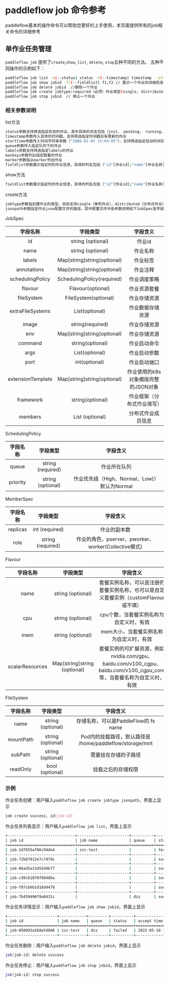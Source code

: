 # paddleflow job 命令参考

paddleflow基本的操作命令可以帮助您更好的上手使用，本页面提供所有的job相关命令的详细参考

## 单作业任务管理

`paddleflow job` 提供了`create`,`show`, `list`, `delete`, `stop`五种不同的方法。 五种不同操作的示例如下：

```bash
paddleflow job list -s(--status) status -t(--timestamp) timestamp  -st(--starttime) starttime -q(--queue) queue -l(--labels) k=v -m(--maxkeys) maxkeys -mk(--marker) marker -fl(--fieldlist) f1,f2 //列出所有的作业 （通过status 列出指定状态的作业;通过timestamp 列出该时间戳后有更新的作业；通过starttime 列出该启动时间后的作业；通过queue 列出该队列下的作业；通过labels 列出具有该标签的作业；通过maxkeys列出指定数量的作业；从marker列出作业；通过fieldlist 列出作业的指定列信息）
paddleflow job show jobid -fl(--fieldlist) f1,f2 // 展示一个作业的详细信息(通过fieldlist 列出作业的指定列信息)
paddleflow job delete jobid  //删除一个作业
paddleflow job create jobtype:required（必须）作业类型(single, distributed, workflow) jsonpath:required(必须) 提交作业的配置文件 // 创建作业
paddleflow job stop jobid  // 停止一个作业
```
### 相关参数说明

list方法
```bash
status参数支持筛选指定状态的作业，其中具体的状态包括（init， pending， running， failed， succeeded， terminating， terminated， cancelled， skipped）
timestamp参数传入具体的时间戳，支持筛选指定时间戳后有更新的作业
starttime参数传入时间字符串参数（"2006-01-02 15:04:05"），支持筛选指定启动时间后的作业
queue参数传入指定队列下的作业
labels参数支持筛选指定labels的作业
maxkeys参数列出指定数量的作业
marker参数指从marker列出作业
fieldlist参数展示指定列的作业信息，具体的列名包括（"id"[作业id];"name"[作业名称];"queue"[队列名称];"status"[作业状态];"acceptTime"[作业接收时间];"startTime"[作业启动时间];"finishTime"[作业结束时间];"user"[作业创建者];"runtime"[单机作业运行详情];"distributedRuntime"[分布式作业运行详情];"workflowRuntime"[工作流作业运行详情];"message"[作业状态说明信息];"labels"[作业标签];"annotations"[作业注释];"priority"[作业优先级];"flavour"[作业套餐];"fileSystem"[作业存储资源];"extraFileSystems"[作业数据存储资源];"image"[作业镜像];"env"[作业环境变量];"command"[作业启动命令];"args"[启动参数];"port"[端口];"extensionTemplate"[作业使用的k8s对象模版];"framework"[作业框架];"members"[作业成员信息]）

```

show方法

```bash
fieldlist参数展示指定列的作业信息，具体的列名包括（"id"[作业id];"name"[作业名称];"queue"[队列名称];"status"[作业状态];"acceptTime"[作业接收时间];"startTime"[作业启动时间];"finishTime"[作业结束时间];"user"[作业创建者];"runtime"[单机作业运行详情];"distributedRuntime"[分布式作业运行详情];"workflowRuntime"[工作流作业运行详情];"message"[作业状态说明信息];"labels"[作业标签];"annotations"[作业注释];"priority"[作业优先级];"flavour"[作业套餐];"fileSystem"[作业存储资源];"extraFileSystems"[作业数据存储资源];"image"[作业镜像];"env"[作业环境变量];"command"[作业启动命令];"args"[启动参数];"port"[端口];"extensionTemplate"[作业使用的k8s对象模版];"framework"[作业框架];"members"[作业成员信息]）

```

create方法

```bash
jobtype参数指创建作业的类型，目前支持single（单机作业），distributed（分布式作业），workflow（工作流作业）
jsonpath参数指定作业json配置文件的路径，其中配置文件中各参数说明如下JobSpec各字段所示

```
JobSpec

|字段名称 | 字段类型 | 字段含义
|:---:|:---:|:---:|
|id| string (optional)|作业id
|name| string (optional)|作业名称
|labels|  Map[string]string(optional)|作业标签
|annotations| Map[string]string(optional)|作业注释
|schedulingPolicy| SchedulingPolicy(required)|作业调度策略
|flavour| Flavour(optional)|作业资源套餐
|fileSystem| FileSystem(optional)|作业存储资源
|extraFileSystems| List<FileSystem>(optional)|作业数据存储资源
|image| string(required)|作业存储资源
|env| Map[string]string(optional)|作业存储资源
|command| string(optional)|作业启动命令
|args| List<string>(optional)|作业启动参数
|port| int(optional)|作业启动端口
|extensionTemplate| Map[string]string(optional)|作业使用的k8s对象模版完整的JSON对象
|framework| string(optional)|作业框架（分布式作业填写）
|members| List <MemberSpec>(optional)|分布式作业成员信息

SchedulingPolicy

|字段名称 | 字段类型 | 字段含义
|:---:|:---:|:---:|
|queue| string (required)|作业所在队列
|priority| string (optional)|作业优先级（High、Normal、Low)）默认为Normal


MemberSpec

|字段名称 | 字段类型 | 字段含义
|:---:|:---:|:---:|
|replicas| int (required)|作业的副本数
|role| string (required)|作业的角色，pserver、pworker、worker(Collective模式)


Flavour

|字段名称 | 字段类型 | 字段含义
|:---:|:---:|:---:|
|name| string (optional)|套餐实例名称，可以是注册的套餐实例名称，也可以是自定义套餐实例（customFlavour或不填）
|cpu| string (optional)|cpu个数，当套餐实例名称为自定义时，有效
|mem| string (optional)|mem大小，当套餐实例名称为自定义时，有效
|scalarResources| Map[string]string (optional)|套餐实例的可扩展资源，例如nvidia.com/gpu、baidu.com/v100_cgpu、baidu.com/v100_cgpu_core等，当套餐名称为自定义时，有效


FileSystem

|字段名称 | 字段类型 | 字段含义
|:---:|:---:|:---:|
|name| string (optional)|存储名称，可以是PaddleFlow的 fs name
|mountPath| string (optional)|Pod内的挂载路径，默认路径是 /home/paddleflow/storage/mnt
|subPath| string (optional)|需要挂在存储的子路径
|readOnly| bool (optional)|挂载之后的存储权限





### 示例

作业任务创建：用户输入```paddleflow job create jobtype jsonpath```，界面上显示

```bash
job create success, id[job-id]

```



作业任务列表显示：用户输入```paddleflow job list```，界面上显示

```bash
+------------------------------+-----------------------+----------+------------+---------------------+---------------------+---------------------+
| job id                       | job name              | queue    | status     | accept time         | start time          | finish time         |
+==============================+=======================+==========+============+=====================+=====================+=====================+
| job-2d7655af86c94de4         | zzc-test              |          | terminated | 2022-04-28 15:53:27 |                     | 2022-05-07 16:19:07 |
+------------------------------+-----------------------+----------+------------+---------------------+---------------------+---------------------+
| job-72b87012e7c7479c         |                       |          | succeeded  | 2022-04-28 16:01:56 | 2022-04-28 16:02:39 | 2022-04-28 16:12:39 |
+------------------------------+-----------------------+----------+------------+---------------------+---------------------+---------------------+
| job-86ad5a13455d4b77         |                       |          | succeeded  | 2022-04-28 16:23:01 | 2022-04-28 16:23:46 | 2022-04-28 16:41:09 |
+------------------------------+-----------------------+----------+------------+---------------------+---------------------+---------------------+
| job-c50cb1876f6848ba         |                       |          | succeeded  | 2022-04-28 16:23:31 | 2022-04-28 16:24:16 | 2022-04-28 16:41:09 |
+------------------------------+-----------------------+----------+------------+---------------------+---------------------+---------------------+
| job-f07cb6b1d18d4478         |                       |          | succeeded  | 2022-04-28 16:25:39 | 2022-04-28 16:26:20 | 2022-04-28 16:41:09 |
+------------------------------+-----------------------+----------+------------+---------------------+---------------------+---------------------+
| job-7b459496f9a0431c         |                       | dzz      | succeeded  | 2022-04-28 18:46:24 | 2022-04-28 18:47:08 | 2022-04-28 18:57:08 |
```


作业任务详情显示：用户输入```paddleflow job show jobid```，界面上显示
```bash
+----------------------+------------+---------+----------+---------------------+--------------+---------------------+
| job id               | job name   | queue   | status   | accept time         | start time   | finish time         |
+======================+============+=========+==========+=====================+==============+=====================+
| job-050093a1b8e54886 | zzc-test   | dzz     | failed   | 2022-05-18 11:45:30 |              | 2022-05-18 11:45:38 |
+----------------------+------------+---------+----------+---------------------+--------------+---------------------+
```

作业任务删除：用户输入```paddleflow job delete jobid```，界面上显示

```bash
job[job-id] delete success
```


作业任务停止：用户输入```paddleflow job stop jobid```，界面上显示

```bash
job[job-id] stop success
```